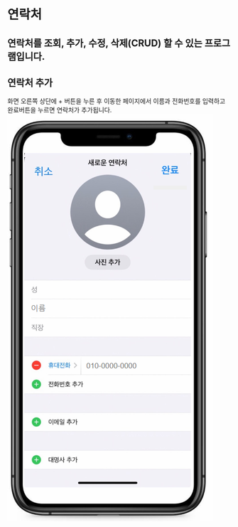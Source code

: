 # 연락처
## 연락처를 조회, 추가, 수정, 삭제(CRUD) 할 수 있는 프로그램입니다.

## 연락처 추가
화면 오른쪽 상단에 + 버튼을 누른 후 이동한 페이지에서 이름과 전화번호를 입력하고 완료버튼을 누르면 연락처가 추가됩니다. 
![Alt text](image.png)